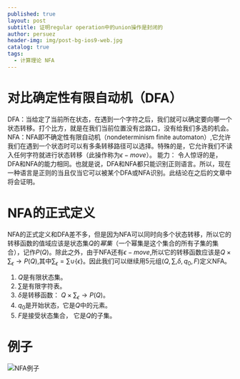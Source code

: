 ```yaml
---
published: true
layout: post
subtitle: 证明regular operation中的union操作是封闭的
author: persuez
header-img: img/post-bg-ios9-web.jpg
catalog: true
tags:
  - 计算理论 NFA
---
```

# 对比确定性有限自动机（DFA）
DFA：当给定了当前所在状态，在遇到一个字符之后，我们就可以确定要向哪一个状态转移。打个比方，就是在我们当前位置没有岔路口，没有给我们多选的机会。
NFA：NFA即不确定性有限自动机（nondeterminism finite automaton）,它允许我们在遇到一个状态时可以有多条转移路径可以选择。特殊的是，它允许我们不读入任何字符就进行状态转移（此操作称为$\epsilon - move$）。
能力： 令人惊讶的是，DFA和NFA的能力相同。也就是说，DFA和NFA都只能识别正则语言。所以，现在一种语言是正则的当且仅当它可以被某个DFA或NFA识别。此结论在之后的文章中将会证明。
# NFA的正式定义
NFA的正式定义和DFA差不多，但是因为NFA可以同时向多个状态转移，所以它的转移函数的值域应该是状态集$Q$的*幂集*（一个幂集是这个集合的所有子集的集合），记作$P(Q)$。除此之外，由于NFA还有$\epsilon - move$,所以它的转移函数应该是$Q \times \sum_\epsilon \to P(Q)$,其中$\sum_\epsilon = \sum \cup \lbrace \epsilon \rbrace$。因此我们可以继续用5元组$(Q, \sum, \delta, q_0, F)$定义NFA。
1. $Q$是有限状态集。
2. $\sum$是有限字符表。
3. $\delta$是转移函数： $Q \times \sum_\epsilon \to P(Q)$。
4. $q_0$是开始状态，它是$Q$中的元素。
5. $F$是接受状态集合， 它是$Q$的子集。

# 例子
![NFA例子]({{site.baseurl}}/https://www.draw.io/?lightbox=1&highlight=0000ff&edit=_blank&layers=1&nav=1&title=%E6%9C%AA%E5%91%BD%E5%90%8D%E8%A1%A8%E5%8D%95.xml#R7ZvPk5owFMf%2FGo%2FtQBDQY7Xr9tD2Yqc9ZyEL6YbECfHH9q9vgERh06XM7ChhJ3iQvJcQzPv6eU%2Bjs2BdnO453OXfWIrIDHjpaRZ8ngHge3MgnyrLc2MJwaIxZBynqtPFsMV%2FkB6prHucorLTUTBGBN51jQmjFCWiY4Ocs2O32yMj3Vl3MEOGYZtAYlp%2F4VTkyup73sXxBeEsV1MvQuV4gMlTxtmeqvlmIHisj8ZdQH0t1b%2FMYcqOLVNwNwvWnDHRnBWnNSLV2upla8ZtXvGe75sjKgYNQDDw43jppSCBy0XwwVeRK8WzXgyUyrVRTcqofFrVrxBV1%2FBlKxcFUacEPiCyOi%2FCmhHGL8NKAbn4VMXnhW2DSXUFT7eVIkLZRjTVIxICyxInP3JMG4ca5jet1qDfSIhn1YZ7waSJcZGzjFFIvjK2U6NKwdkT0ncpg7WqH2ePDn7V95FRsYEFJpWmfyKeQgqVWc0k165pty7o1Ye0m5FRwSrZnifotXAo8UOeIfFKHxWxKkytC6t43yNWIMGfZQeOCBT40JU4VO%2BU7NzvohZ5ogQzVDxBc9EDJHs1TTMpo05VE1PV0h5VzZ2q3ouqAntUZYhqW0UT02wGIljIVV%2FRh3JXr0ZE5OtZpfggT7PqlMqKR5vlzC2PqUhCZNVSqeeYY4G2O1gv4FEWTl05XnRaS0sXBpUrYQVOlON%2Fqn0hknNM%2FyESqchWz019vF08kOCMVu8AKR7E%2B9R0QFygU68OlHeu6ytVTy5U83gpzpbKlLfKssi7gnCAqRyHIwtxBAbgKLYGRwA4Vb0XVUX2qMoQlc5a5Q5SnbO%2B19nMA62M1na7lHadlBZ%2FDDtJzV%2BaWS0OzawWXiOr%2BaHjzxT4Ewzgz9wa%2FpjfB%2FTwJ3D8uSF%2FYq9bUo9Ln8jRZwr0mQ%2BgT2gNfczvjXroEzv6jEifAIxJn9jRZwr0CQfQZ2ENfcyCuoc%2BS0efEekzj0ekD3CbZpOgTzQp%2BpgFdQ99IkefG9InDC2qfYDbXJ0EfeJJ0ccsqHvoEzr63JA%2BQWQRfRaGTu5oKg3N%2FroL%2Fy22HUJ%2FzI%2FeS5d%2BppB%2BlgPSj9aRBfnHVJXKNb6pKkeVt1Pl%2FMNtGzYTdEJzTLGbKVoz%2FVDxrYGKb%2Bqqp6qdu6p2RACNu59glrUOQDYCaMgvlu35UK1vdxh%2FFo4%2FI%2FLnijsKsnn5f1jta%2F0JL7j7Cw%3D%3D)